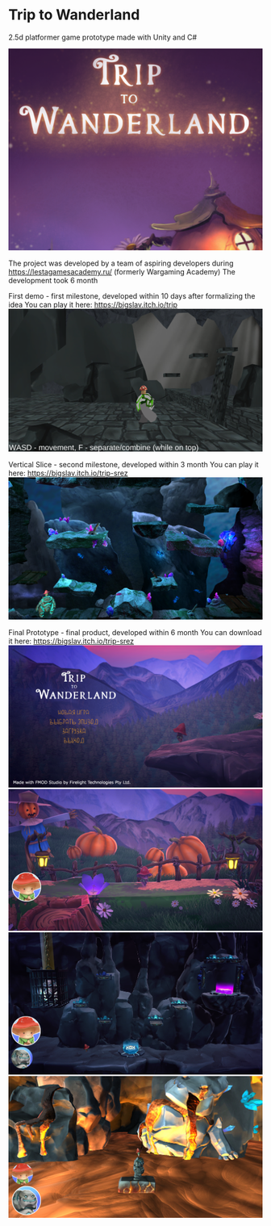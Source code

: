 # Trip to Wanderland
2.5d platformer game prototype made with Unity and C#

![Alt text](readme-files/Logo.png?raw=true "Logo")

The project was developed by a team of aspiring developers during https://lestagamesacademy.ru/ (formerly Wargaming Academy)
The development took 6 month

First demo - first milestone, developed within 10 days after formalizing the idea
You can play it here: https://bigslav.itch.io/trip
![Alt text](readme-files/Demo.png?raw=true "Demo")

Vertical Slice - second milestone, developed within 3 month
You can play it here: https://bigslav.itch.io/trip-srez
![Alt text](readme-files/VerticalSlice.png?raw=true "Vertical Slice")

Final Prototype - final product, developed within 6 month
You can download it here: https://bigslav.itch.io/trip-srez
![Alt text](readme-files/FinalPrototype1.png?raw=true "Final Prototype 1")
![Alt text](readme-files/FinalPrototype2.png?raw=true "Final Prototype 2")
![Alt text](readme-files/FinalPrototype3.png?raw=true "Final Prototype 3")
![Alt text](readme-files/FinalPrototype4.png?raw=true "Final Prototype 4")
